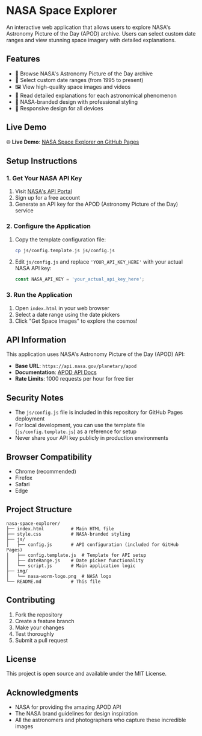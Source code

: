 # NASA Space Explorer

An interactive web application that allows users to explore NASA's Astronomy Picture of the Day (APOD) archive. Users can select custom date ranges and view stunning space imagery with detailed explanations.

## Features

- 🚀 Browse NASA's Astronomy Picture of the Day archive
- 📅 Select custom date ranges (from 1995 to present)
- 🖼️ View high-quality space images and videos
- 📖 Read detailed explanations for each astronomical phenomenon
- 🎨 NASA-branded design with professional styling
- 📱 Responsive design for all devices

## Live Demo

🌐 **Live Demo**: [NASA Space Explorer on GitHub Pages](https://crawfordb2026.github.io/NASA-Website/)

## Setup Instructions

### 1. Get Your NASA API Key

1. Visit [NASA's API Portal](https://api.nasa.gov/)
2. Sign up for a free account
3. Generate an API key for the APOD (Astronomy Picture of the Day) service

### 2. Configure the Application

1. Copy the template configuration file:
   ```bash
   cp js/config.template.js js/config.js
   ```

2. Edit `js/config.js` and replace `'YOUR_API_KEY_HERE'` with your actual NASA API key:
   ```javascript
   const NASA_API_KEY = 'your_actual_api_key_here';
   ```

### 3. Run the Application

1. Open `index.html` in your web browser
2. Select a date range using the date pickers
3. Click "Get Space Images" to explore the cosmos!

## API Information

This application uses NASA's Astronomy Picture of the Day (APOD) API:
- **Base URL**: `https://api.nasa.gov/planetary/apod`
- **Documentation**: [APOD API Docs](https://api.nasa.gov/planetary/apod)
- **Rate Limits**: 1000 requests per hour for free tier

## Security Notes

- The `js/config.js` file is included in this repository for GitHub Pages deployment
- For local development, you can use the template file (`js/config.template.js`) as a reference for setup
- Never share your API key publicly in production environments

## Browser Compatibility

- Chrome (recommended)
- Firefox
- Safari
- Edge

## Project Structure

```
nasa-space-explorer/
├── index.html          # Main HTML file
├── style.css           # NASA-branded styling
├── js/
│   ├── config.js       # API configuration (included for GitHub Pages)
│   ├── config.template.js  # Template for API setup
│   ├── dateRange.js    # Date picker functionality
│   └── script.js       # Main application logic
├── img/
│   └── nasa-worm-logo.png  # NASA logo
└── README.md           # This file
```

## Contributing

1. Fork the repository
2. Create a feature branch
3. Make your changes
4. Test thoroughly
5. Submit a pull request

## License

This project is open source and available under the MIT License.

## Acknowledgments

- NASA for providing the amazing APOD API
- The NASA brand guidelines for design inspiration
- All the astronomers and photographers who capture these incredible images
